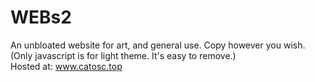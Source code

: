 # WEBs2
An unbloated website for art, and general use. Copy however you wish. (Only javascript is for light theme. It's easy to remove.) <br />
Hosted at: www.catosc.top

